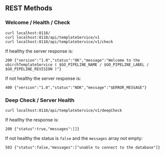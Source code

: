 ## REST Methods

### Welcome / Health / Check

    curl localhost:8118/
    curl localhost:8118/api/templateService/v1
    curl localhost:8118/api/templateService/v1/check

If healthy the server response is:

    200 {"version":"1.0","status":"OK","message":"Welcome to the ubirchTemplateService ( $GO_PIPELINE_NAME / $GO_PIPELINE_LABEL / $GO_PIPELINE_REVISION )"}

If not healthy the server response is:

    400 {"version":"1.0","status":"NOK","message":"$ERROR_MESSAGE"}

### Deep Check / Server Health

    curl localhost:8118/api/templateService/v1/deepCheck

If healthy the response is:

    200 {"status":true,"messages":[]}

If not healthy the status is `false` and the `messages` array not empty:

    503 {"status":false,"messages":["unable to connect to the database"]}

